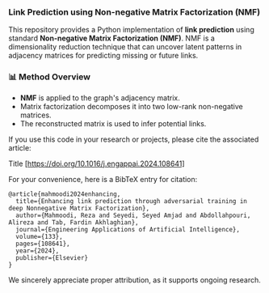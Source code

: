 ### Link Prediction using Non-negative Matrix Factorization (NMF)

This repository provides a Python implementation of **link prediction** using standard **Non-negative Matrix Factorization (NMF)**. NMF is a dimensionality reduction technique that can uncover latent patterns in adjacency matrices for predicting missing or future links.

### 📊 Method Overview

- **NMF** is applied to the graph's adjacency matrix.
- Matrix factorization decomposes it into two low-rank non-negative matrices.
- The reconstructed matrix is used to infer potential links.

If you use this code in your research or projects, please cite the associated article:

Title [https://doi.org/10.1016/j.engappai.2024.108641]

For your convenience, here is a BibTeX entry for citation:

```
@article{mahmoodi2024enhancing,
  title={Enhancing link prediction through adversarial training in deep Nonnegative Matrix Factorization},
  author={Mahmoodi, Reza and Seyedi, Seyed Amjad and Abdollahpouri, Alireza and Tab, Fardin Akhlaghian},
  journal={Engineering Applications of Artificial Intelligence},
  volume={133},
  pages={108641},
  year={2024},
  publisher={Elsevier}
}
```
We sincerely appreciate proper attribution, as it supports ongoing research.
